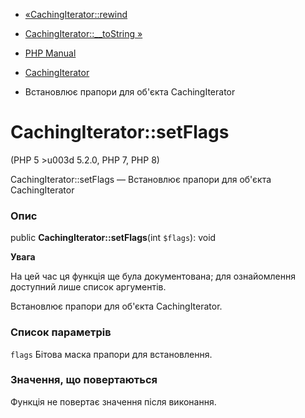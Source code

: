 - [«CachingIterator::rewind](cachingiterator.rewind.md)
- [CachingIterator::\_\_toString »](cachingiterator.tostring.md)

- [PHP Manual](index.md)
- [CachingIterator](class.cachingiterator.md)
- Встановлює прапори для об'єкта CachingIterator

# CachingIterator::setFlags

(PHP 5 \>u003d 5.2.0, PHP 7, PHP 8)

CachingIterator::setFlags — Встановлює прапори для об'єкта
CachingIterator

### Опис

public **CachingIterator::setFlags**(int `$flags`): void

**Увага**

На цей час ця функція ще була документована; для
ознайомлення доступний лише список аргументів.

Встановлює прапори для об'єкта CachingIterator.

### Список параметрів

`flags`
Бітова маска прапори для встановлення.

### Значення, що повертаються

Функція не повертає значення після виконання.
